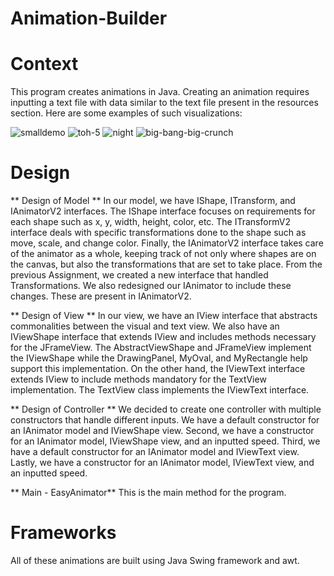 # Animation-Builder

# Context

This program creates animations in Java. Creating an animation requires inputting a text file with data similar to the text file present in the resources section.  Here are some examples of such visualizations:

![smalldemo](https://user-images.githubusercontent.com/35156624/90906126-2ba8a800-e39f-11ea-9ab0-58348f7423d8.gif)
![toh-5](https://user-images.githubusercontent.com/35156624/90906131-2cd9d500-e39f-11ea-875c-47f4c73e33ea.gif)
![night](https://user-images.githubusercontent.com/35156624/90906142-2ea39880-e39f-11ea-9258-bbfec54dca47.gif)
![big-bang-big-crunch](https://user-images.githubusercontent.com/35156624/90923949-90bec680-e3bc-11ea-9fb8-68874dbac299.gif)

# Design 

** Design of Model ** In our model, we have IShape, ITransform, and IAnimatorV2 interfaces. The IShape interface focuses on requirements for each shape such as x, y, width, height, color, etc. The ITransformV2 interface deals with specific transformations done to the shape such as move, scale, and change color. Finally, the IAnimatorV2 interface takes care of the animator as a whole, keeping track of not only where shapes are on the canvas, but also the transformations that are set to take place. From the previous Assignment, we created a new interface that handled Transformations. We also redesigned our IAnimator to include these changes. These are present in IAnimatorV2.

** Design of View ** In our view, we have an IView interface that abstracts commonalities between the visual and text view. We also have an IViewShape interface that extends IView and includes methods necessary for the JFrameView. The AbstractViewShape and JFrameView implement the IViewShape while the DrawingPanel, MyOval, and MyRectangle help support this implementation. On the other hand, the IViewText interface extends IView to include methods mandatory for the TextView implementation. The TextView class implements the IViewText interface.

** Design of Controller ** We decided to create one controller with multiple constructors that handle different inputs. We have a default constructor for an IAnimator model and IViewShape view. Second, we have a constructor for an IAnimator model, IViewShape view, and an inputted speed. Third, we have a default constructor for an IAnimator model and IViewText view. Lastly, we have a constructor for an IAnimator model, IViewText view, and an inputted speed.

** Main - EasyAnimator** This is the main method for the program.

# Frameworks 

All of these animations are built using Java Swing framework and awt. 

